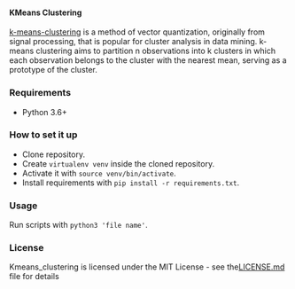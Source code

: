 #### KMeans Clustering  

[k-means-clustering](http://en.wikipedia.org/wiki/K-means_clustering) is a method of vector quantization, originally from signal processing, that is popular for cluster analysis in data mining. k-means clustering aims to partition n observations into k clusters in which each observation belongs to the cluster with the nearest mean, serving as a prototype of the cluster.

### Requirements

* Python 3.6+

### How to set it up

* Clone repository.
* Create `virtualenv venv` inside the cloned repository.
* Activate it with `source venv/bin/activate`.
* Install requirements with `pip install -r requirements.txt`.

### Usage

Run scripts with `python3 'file name'`.

### License

Kmeans_clustering is licensed under the MIT License - see the[LICENSE.md](LICENSE.md) file for details